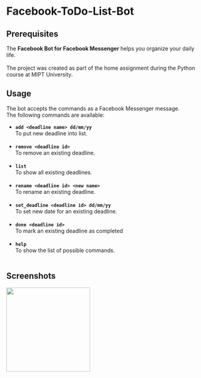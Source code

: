 # Facebook-ToDo-List-Bot

## Prerequisites
The **Facebook Bot for Facebook Messenger** helps you organize your daily life.<br>
<br>The project was created as part of the home assignment during the Python course at MIPT University.<br>

## Usage
The bot accepts the commands as a Facebook Messenger message.<br>
The following commands are available:
* **```add <deadline name> dd/mm/yy```**  <br> To put new deadline into list. <br><br>
* **```remove <deadline id>```**<br> To remove an existing deadline. <br><br>
* **```list```**<br> To show all existing deadlines. <br><br>
* **```rename <deadline id> <new name>```**<br> To rename an existing deadline. <br><br>
* **```set_deadline <deadline id> dd/mm/yy```**<br> To set new date for an existing deadline. <br><br>
* **```done <deadline id>```**<br> To mark an existing deadline as completed <br><br>
* **```help```**<br> To show the list of possible commands. <br><br>

## Screenshots
<img src="https://imagebin.ca/v/3LSqj4CZlzE0" width="220"/>
